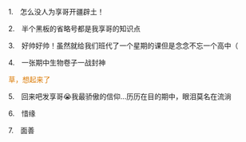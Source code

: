 <p class="MsoNormal" style="margin-left:21.0pt;text-indent:-21.0pt;mso-list:l69 level1 lfo70">
<?if !supportLists?><span lang="EN-US"><span style="mso-list:Ignore">1.<span style='font:7.0pt "Times New Roman"'>     
                    </span></span></span>
<?endif?>怎么没人<span class="GramE">为享哥开疆</span>辟土！
        </p><p class="MsoNormal" style="margin-left:21.0pt;text-indent:-21.0pt;mso-list:l69 level1 lfo70">
<?if !supportLists?><span lang="EN-US"><span style="mso-list:Ignore">2.<span style='font:7.0pt "Times New Roman"'>     
                    </span></span></span>
<?endif?>半个黑板的省略号都是<span class="GramE">我享哥的</span>知识点
        </p><p class="MsoNormal" style="margin-left:21.0pt;text-indent:-21.0pt;mso-list:l69 level1 lfo70">
<?if !supportLists?><span lang="EN-US"><span style="mso-list:Ignore">3.<span style='font:7.0pt "Times New Roman"'>     
                    </span></span></span>
<?endif?><span class="GramE">好帅好帅</span>！虽然就给<span class="GramE">我们班代了</span>一个星期的<span class="GramE">课但是</span>念念不忘一个高中（
        </p><p class="MsoNormal" style="margin-left:21.0pt;text-indent:-21.0pt;mso-list:l69 level1 lfo70">
<?if !supportLists?><span lang="EN-US"><span style="mso-list:Ignore">4.<span style='font:7.0pt "Times New Roman"'>     
                    </span></span></span>
<?endif?>一张期中生物卷子一战封神
        </p><p class="MsoNormal"><span style="color:#DB7800">草，想起来了</span></p><p class="MsoNormal" style="margin-left:21.0pt;text-indent:-21.0pt;mso-list:l69 level1 lfo70">
<?if !supportLists?><span lang="EN-US"><span style="mso-list:Ignore">5.<span style='font:7.0pt "Times New Roman"'>     
                    </span></span></span>
<?endif?>回来<span class="GramE">吧发享哥</span><span class="Emoji"><span lang="EN-US">😭</span></span>我最骄傲的信仰<span lang="EN-US">...</span>历历在目的期中，眼泪莫名在流淌
        </p><p class="MsoNormal" style="margin-left:21.0pt;text-indent:-21.0pt;mso-list:l69 level1 lfo70">
<?if !supportLists?><span lang="EN-US"><span style="mso-list:Ignore">6.<span style='font:7.0pt "Times New Roman"'>     
                    </span></span></span>
<?endif?>惜缘
        </p><p class="MsoNormal" style="margin-left:21.0pt;text-indent:-21.0pt;mso-list:l69 level1 lfo70">
<?if !supportLists?><span lang="EN-US"><span style="mso-list:Ignore">7.<span style='font:7.0pt "Times New Roman"'>     
                    </span></span></span>
<?endif?>面善
        </p>
